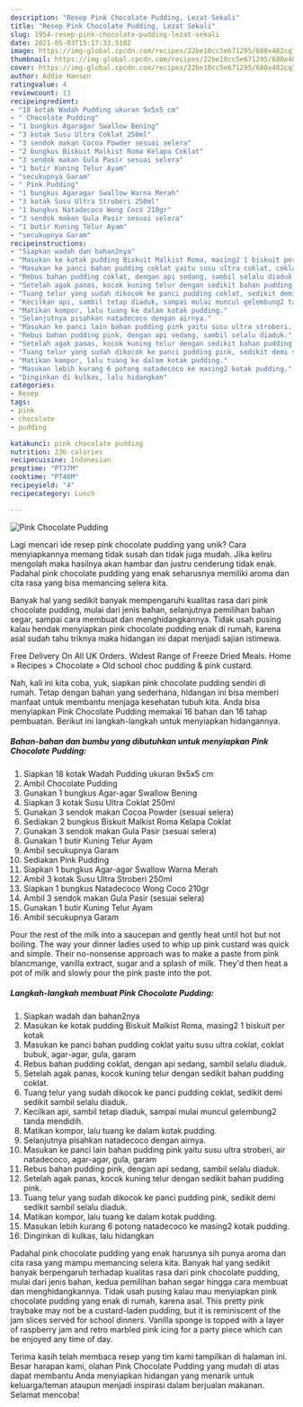 ```yaml
---
description: "Resep Pink Chocolate Pudding, Lezat Sekali"
title: "Resep Pink Chocolate Pudding, Lezat Sekali"
slug: 1954-resep-pink-chocolate-pudding-lezat-sekali
date: 2021-05-03T15:17:33.518Z
image: https://img-global.cpcdn.com/recipes/22be10cc5e671295/680x482cq70/pink-chocolate-pudding-foto-resep-utama.jpg
thumbnail: https://img-global.cpcdn.com/recipes/22be10cc5e671295/680x482cq70/pink-chocolate-pudding-foto-resep-utama.jpg
cover: https://img-global.cpcdn.com/recipes/22be10cc5e671295/680x482cq70/pink-chocolate-pudding-foto-resep-utama.jpg
author: Addie Hansen
ratingvalue: 4
reviewcount: 13
recipeingredient:
- "18 kotak Wadah Pudding ukuran 9x5x5 cm"
- " Chocolate Pudding"
- "1 bungkus Agaragar Swallow Bening"
- "3 kotak Susu Ultra Coklat 250ml"
- "3 sendok makan Cocoa Powder sesuai selera"
- "2 bungkus Biskuit Malkist Roma Kelapa Coklat"
- "3 sendok makan Gula Pasir sesuai selera"
- "1 butir Kuning Telur Ayam"
- "secukupnya Garam"
- " Pink Pudding"
- "1 bungkus Agaragar Swallow Warna Merah"
- "3 kotak Susu Ultra Stroberi 250ml"
- "1 bungkus Natadecoco Wong Coco 210gr"
- "3 sendok makan Gula Pasir sesuai selera"
- "1 butir Kuning Telur Ayam"
- "secukupnya Garam"
recipeinstructions:
- "Siapkan wadah dan bahan2nya"
- "Masukan ke kotak pudding Biskuit Malkist Roma, masing2 1 biskuit per kotak"
- "Masukan ke panci bahan pudding coklat yaitu susu ultra coklat, coklat bubuk, agar-agar, gula, garam"
- "Rebus bahan pudding coklat, dengan api sedang, sambil selalu diaduk."
- "Setelah agak panas, kocok kuning telur dengan sedikit bahan pudding coklat."
- "Tuang telur yang sudah dikocok ke panci pudding coklat, sedikit demi sedikit sambil selalu diaduk."
- "Kecilkan api, sambil tetap diaduk, sampai mulai muncul gelembung2 tanda mendidih."
- "Matikan kompor, lalu tuang ke dalam kotak pudding."
- "Selanjutnya pisahkan natadecoco dengan airnya."
- "Masukan ke panci lain bahan pudding pink yaitu susu ultra stroberi, air natadecoco, agar-agar, gula, garam"
- "Rebus bahan pudding pink, dengan api sedang, sambil selalu diaduk."
- "Setelah agak panas, kocok kuning telur dengan sedikit bahan pudding pink."
- "Tuang telur yang sudah dikocok ke panci pudding pink, sedikit demi sedikit sambil selalu diaduk."
- "Matikan kompor, lalu tuang ke dalam kotak pudding."
- "Masukan lebih kurang 6 potong natadecoco ke masing2 kotak pudding."
- "Dinginkan di kulkas, lalu hidangkan"
categories:
- Resep
tags:
- pink
- chocolate
- pudding

katakunci: pink chocolate pudding 
nutrition: 236 calories
recipecuisine: Indonesian
preptime: "PT37M"
cooktime: "PT46M"
recipeyield: "4"
recipecategory: Lunch

---
```



![Pink Chocolate Pudding](https://img-global.cpcdn.com/recipes/22be10cc5e671295/680x482cq70/pink-chocolate-pudding-foto-resep-utama.jpg)

Lagi mencari ide resep pink chocolate pudding yang unik? Cara menyiapkannya memang tidak susah dan tidak juga mudah. Jika keliru mengolah maka hasilnya akan hambar dan justru cenderung tidak enak. Padahal pink chocolate pudding yang enak seharusnya memiliki aroma dan cita rasa yang bisa memancing selera kita.

Banyak hal yang sedikit banyak mempengaruhi kualitas rasa dari pink chocolate pudding, mulai dari jenis bahan, selanjutnya pemilihan bahan segar, sampai cara membuat dan menghidangkannya. Tidak usah pusing kalau hendak menyiapkan pink chocolate pudding enak di rumah, karena asal sudah tahu triknya maka hidangan ini dapat menjadi sajian istimewa.

Free Delivery On All UK Orders. Widest Range of Freeze Dried Meals. Home » Recipes » Chocolate » Old school choc pudding &amp; pink custard.


Nah, kali ini kita coba, yuk, siapkan pink chocolate pudding sendiri di rumah. Tetap dengan bahan yang sederhana, hidangan ini bisa memberi manfaat untuk membantu menjaga kesehatan tubuh kita. Anda bisa menyiapkan Pink Chocolate Pudding memakai 16 bahan dan 16 tahap pembuatan. Berikut ini langkah-langkah untuk menyiapkan hidangannya.

<!--inarticleads1-->

##### Bahan-bahan dan bumbu yang dibutuhkan untuk menyiapkan Pink Chocolate Pudding:

1. Siapkan 18 kotak Wadah Pudding ukuran 9x5x5 cm
1. Ambil  Chocolate Pudding
1. Gunakan 1 bungkus Agar-agar Swallow Bening
1. Siapkan 3 kotak Susu Ultra Coklat 250ml
1. Gunakan 3 sendok makan Cocoa Powder (sesuai selera)
1. Sediakan 2 bungkus Biskuit Malkist Roma Kelapa Coklat
1. Gunakan 3 sendok makan Gula Pasir (sesuai selera)
1. Gunakan 1 butir Kuning Telur Ayam
1. Ambil secukupnya Garam
1. Sediakan  Pink Pudding
1. Siapkan 1 bungkus Agar-agar Swallow Warna Merah
1. Ambil 3 kotak Susu Ultra Stroberi 250ml
1. Siapkan 1 bungkus Natadecoco Wong Coco 210gr
1. Ambil 3 sendok makan Gula Pasir (sesuai selera)
1. Gunakan 1 butir Kuning Telur Ayam
1. Ambil secukupnya Garam


Pour the rest of the milk into a saucepan and gently heat until hot but not boiling. The way your dinner ladies used to whip up pink custard was quick and simple. Their no-nonsense approach was to make a paste from pink blancmange, vanilla extract, sugar and a splash of milk. They&#39;d then heat a pot of milk and slowly pour the pink paste into the pot. 

<!--inarticleads2-->

##### Langkah-langkah membuat Pink Chocolate Pudding:

1. Siapkan wadah dan bahan2nya
1. Masukan ke kotak pudding Biskuit Malkist Roma, masing2 1 biskuit per kotak
1. Masukan ke panci bahan pudding coklat yaitu susu ultra coklat, coklat bubuk, agar-agar, gula, garam
1. Rebus bahan pudding coklat, dengan api sedang, sambil selalu diaduk.
1. Setelah agak panas, kocok kuning telur dengan sedikit bahan pudding coklat.
1. Tuang telur yang sudah dikocok ke panci pudding coklat, sedikit demi sedikit sambil selalu diaduk.
1. Kecilkan api, sambil tetap diaduk, sampai mulai muncul gelembung2 tanda mendidih.
1. Matikan kompor, lalu tuang ke dalam kotak pudding.
1. Selanjutnya pisahkan natadecoco dengan airnya.
1. Masukan ke panci lain bahan pudding pink yaitu susu ultra stroberi, air natadecoco, agar-agar, gula, garam
1. Rebus bahan pudding pink, dengan api sedang, sambil selalu diaduk.
1. Setelah agak panas, kocok kuning telur dengan sedikit bahan pudding pink.
1. Tuang telur yang sudah dikocok ke panci pudding pink, sedikit demi sedikit sambil selalu diaduk.
1. Matikan kompor, lalu tuang ke dalam kotak pudding.
1. Masukan lebih kurang 6 potong natadecoco ke masing2 kotak pudding.
1. Dinginkan di kulkas, lalu hidangkan


Padahal pink chocolate pudding yang enak harusnya sih punya aroma dan cita rasa yang mampu memancing selera kita. Banyak hal yang sedikit banyak berpengaruh terhadap kualitas rasa dari pink chocolate pudding, mulai dari jenis bahan, kedua pemilihan bahan segar hingga cara membuat dan menghidangkannya. Tidak usah pusing kalau mau menyiapkan pink chocolate pudding yang enak di rumah, karena asal. This pretty pink traybake may not be a custard-laden pudding, but it is reminiscent of the jam slices served for school dinners. Vanilla sponge is topped with a layer of raspberry jam and retro marbled pink icing for a party piece which can be enjoyed any time of day. 

Terima kasih telah membaca resep yang tim kami tampilkan di halaman ini. Besar harapan kami, olahan Pink Chocolate Pudding yang mudah di atas dapat membantu Anda menyiapkan hidangan yang menarik untuk keluarga/teman ataupun menjadi inspirasi dalam berjualan makanan. Selamat mencoba!
